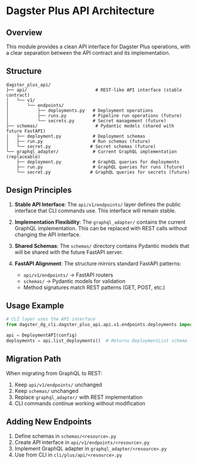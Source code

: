 # Dagster Plus API Architecture

## Overview

This module provides a clean API interface for Dagster Plus operations, with a clear separation between the API contract and its implementation.

## Structure

```
dagster_plus_api/
├── api/                          # REST-like API interface (stable contract)
│   └── v1/
│       └── endpoints/
│           ├── deployments.py   # Deployment operations
│           ├── runs.py          # Pipeline run operations (future)
│           └── secrets.py       # Secret management (future)
├── schemas/                      # Pydantic models (shared with future FastAPI)
│   ├── deployment.py            # Deployment schemas
│   ├── run.py                   # Run schemas (future)
│   └── secret.py               # Secret schemas (future)
└── graphql_adapter/             # Current GraphQL implementation (replaceable)
    ├── deployment.py            # GraphQL queries for deployments
    ├── run.py                   # GraphQL queries for runs (future)
    └── secret.py               # GraphQL queries for secrets (future)
```

## Design Principles

1. **Stable API Interface**: The `api/v1/endpoints/` layer defines the public interface that CLI commands use. This interface will remain stable.

2. **Implementation Flexibility**: The `graphql_adapter/` contains the current GraphQL implementation. This can be replaced with REST calls without changing the API interface.

3. **Shared Schemas**: The `schemas/` directory contains Pydantic models that will be shared with the future FastAPI server.

4. **FastAPI Alignment**: The structure mirrors standard FastAPI patterns:
   - `api/v1/endpoints/` → FastAPI routers
   - `schemas/` → Pydantic models for validation
   - Method signatures match REST patterns (GET, POST, etc.)

## Usage Example

```python
# CLI layer uses the API interface
from dagster_dg_cli.dagster_plus_api.api.v1.endpoints.deployments import DeploymentAPI

api = DeploymentAPI(config)
deployments = api.list_deployments()  # Returns DeploymentList schema
```

## Migration Path

When migrating from GraphQL to REST:

1. Keep `api/v1/endpoints/` unchanged
2. Keep `schemas/` unchanged  
3. Replace `graphql_adapter/` with REST implementation
4. CLI commands continue working without modification

## Adding New Endpoints

1. Define schemas in `schemas/<resource>.py`
2. Create API interface in `api/v1/endpoints/<resource>.py`
3. Implement GraphQL adapter in `graphql_adapter/<resource>.py`
4. Use from CLI in `cli/plus/api/<resource>.py`